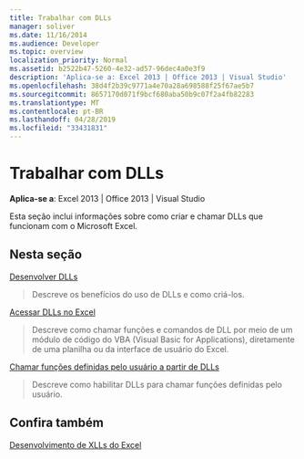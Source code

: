 ```yaml
---
title: Trabalhar com DLLs
manager: soliver
ms.date: 11/16/2014
ms.audience: Developer
ms.topic: overview
localization_priority: Normal
ms.assetid: b2522b47-5260-4e32-ad57-96dec4a0e3f9
description: 'Aplica-se a: Excel 2013 | Office 2013 | Visual Studio'
ms.openlocfilehash: 38d4f2b39c9771a4e70a28a698588f25f67ae5b7
ms.sourcegitcommit: 8657170d071f9bcf680aba50b9c07f2a4fb82283
ms.translationtype: MT
ms.contentlocale: pt-BR
ms.lasthandoff: 04/28/2019
ms.locfileid: "33431831"
---
```

# <a name="working-with-dlls"></a>Trabalhar com DLLs

 **Aplica-se a**: Excel 2013 | Office 2013 | Visual Studio 
  
Esta seção inclui informações sobre como criar e chamar DLLs que funcionam com o Microsoft Excel.
  
## <a name="in-this-section"></a>Nesta seção

[Desenvolver DLLs](developing-dlls.md)
  
> Descreve os benefícios do uso de DLLs e como criá-los.
    
[Acessar DLLs no Excel](how-to-access-dlls-in-excel.md)
  
> Descreve como chamar funções e comandos de DLL por meio de um módulo de código do VBA (Visual Basic for Applications), diretamente de uma planilha ou da interface de usuário do Excel. 
    
[Chamar funções definidas pelo usuário a partir de DLLs](calling-user-defined-functions-from-dlls.md)
  
> Descreve como habilitar DLLs para chamar funções definidas pelo usuário.
    
## <a name="see-also"></a>Confira também



[Desenvolvimento de XLLs do Excel](developing-excel-xlls.md)

